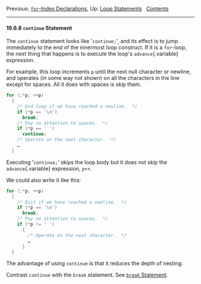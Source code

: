 Previous: [`for`-Index Declarations](for_002dIndex-Declarations.md),
Up: [Loop Statements](Loop-Statements.md)  
[Contents](index.md#SEC_Contents "Table of contents")  

------------------------------------------------------------------------


#### 19.6.8 `continue` Statement 


The `continue` statement looks like '`continue;`', and its
effect is to jump immediately to the end of the innermost loop
construct. If it is a `for`-loop, the next thing that happens is to
execute the loop's `advance`{.variable} expression.

For example, this loop increments `p` until the next null character or
newline, and operates (in some way not shown) on all the characters in
the line except for spaces. All it does with spaces is skip them.

``` C
for (;*p; ++p)
  {
    /* End loop if we have reached a newline.  */
    if (*p == '\n')
      break;
    /* Pay no attention to spaces.  */
    if (*p == ' ')
      continue;
    /* Operate on the next character.  */
    …
  }
```

Executing '`continue;`' skips the loop body but it does not
skip the `advance`{.variable} expression, `p++`.

We could also write it like this:

``` C
for (;*p; ++p)
  {
    /* Exit if we have reached a newline.  */
    if (*p == '\n')
      break;
    /* Pay no attention to spaces.  */
    if (*p != ' ')
      {
        /* Operate on the next character.  */
        …
      }
  }
```

The advantage of using `continue` is that it reduces the depth of
nesting.

Contrast `continue` with the `break` statement. See [`break`
Statement](break-Statement.md).
